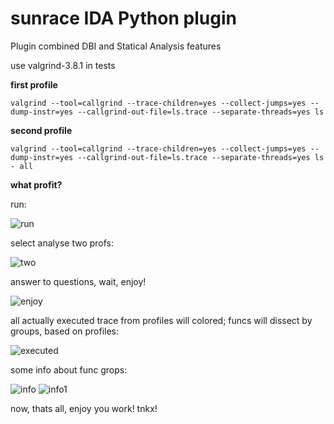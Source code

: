 sunrace IDA Python plugin
=========================

Plugin combined DBI and Statical Analysis features

use valgrind-3.8.1 in tests


**first profile**
```
valgrind --tool=callgrind --trace-children=yes --collect-jumps=yes --dump-instr=yes --callgrind-out-file=ls.trace --separate-threads=yes ls
```

**second profile**
```
valgrind --tool=callgrind --trace-children=yes --collect-jumps=yes --dump-instr=yes --callgrind-out-file=ls.trace --separate-threads=yes ls - all
```


**what profit?**

run:

<img src="http://sharepix.ru/thmb/thmb201310/77u7vmarp6496273/image496273af.jpeg" alt="run" title="Run" />

select analyse two profs:

<img src="http://sharepix.ru/thmb/thmb201310/bcwd0vt1yx496274/image496274gt.jpeg" alt="two" title="Select Profs" />

answer to questions, wait, enjoy!

<img src="http://sharepix.ru/thmb/thmb201310/uh1rdnygsf496275/image496275lr.jpeg" alt="enjoy" title="Work Done" />

all actually executed trace from profiles will colored; funcs will dissect by groups, based on profiles:

<img src="http://sharepix.ru/thmb/thmb201310/hrumxv02cq496277/image496277vv.jpeg" alt="executed" title="Trace" />

some info about func grops:

<img src="http://sharepix.ru/thmb/thmb201310/6wz8iau2tb496278/image496278jb.jpeg" alt="info" title="Info" />

<img src="http://sharepix.ru/thmb/thmb201310/fhqpgkf5x8496279/image496279a8.jpeg" alt="info1" title="Info1" />

now, thats all, enjoy you work!
tnkx!

